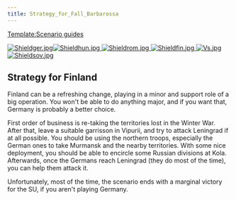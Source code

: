 ```yaml
---
title: Strategy_for_Fall_Barbarossa
---
```

 [Template:Scenario guides](/wiki/index.php?title=Template:Scenario_guides&action=edit&redlink=1 "Template:Scenario guides (page does not exist)")

 [![Shieldger.jpg](/images/7/71/Shieldger.jpg)](/wiki/File:Shieldger.jpg)[![Shieldhun.jpg](/images/5/55/Shieldhun.jpg) ](/wiki/File:Shieldhun.jpg)[![Shieldrom.jpg](/images/c/c5/Shieldrom.jpg) ](/wiki/File:Shieldrom.jpg)[![Shieldfin.jpg](/images/0/05/Shieldfin.jpg) ](/wiki/File:Shieldfin.jpg)[![Vs.jpg](/images/9/93/Vs.jpg) ](/wiki/File:Vs.jpg)[![Shieldsov.jpg](/images/1/1c/Shieldsov.jpg)](/wiki/File:Shieldsov.jpg)

Strategy for Finland
--------------------

Finland can be a refreshing change, playing in a minor and support role of a big operation. You won't be able to do anything major, and if you want that, Germany is probably a better choice.

First order of business is re-taking the territories lost in the Winter War. After that, leave a suitable garrisson in Vipurii, and try to attack Leningrad if at all possible. You should be using the northern troops, especially the German ones to take Murmansk and the nearby territories. With some nice deployment, you should be able to encircle some Russian divisions at Kola. Afterwards, once the Germans reach Leningrad (they do most of the time), you can help them attack it.

Unfortunately, most of the time, the scenario ends with a marginal victory for the SU, if you aren't playing Germany.